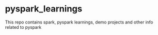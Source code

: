 # pyspark_learnings
This repo contains spark, pyspark learnings, demo projects and other info related to pyspark
